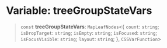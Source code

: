 # Variable: treeGroupStateVars

> `const` **treeGroupStateVars**: `MapLeafNodes`\<\{ `count`: `string`; `isDropTarget`: `string`; `isEmpty`: `string`; `isFocused`: `string`; `isFocusVisible`: `string`; `layout`: `string`; \}, `CSSVarFunction`\>
